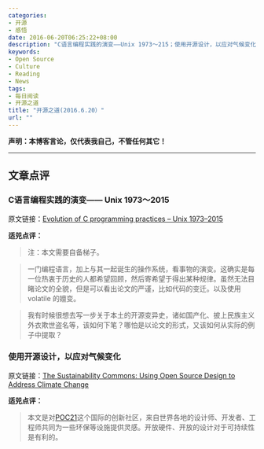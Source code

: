 ```yaml
---
categories:
- 开源
- 感悟
date: 2016-06-20T06:25:22+08:00
description: "C语言编程实践的演变——Unix 1973～215；使用开源设计，以应对气候变化"
keywords:
- Open Source
- Culture
- Reading
- News
tags:
- 每日阅读
- 开源之道
title: "开源之道(2016.6.20）"
url: ""
---
```


**声明：本博客言论，仅代表我自己，不管任何其它！**

---

## 文章点评

### C语言编程实践的演变—— Unix 1973～2015

原文链接：[Evolution of C programming practices – Unix 1973–2015
](http://kristerw.blogspot.com/2016/06/evolution-of-c-programming-practices.html)

**适兕点评：**

> 注：本文需要自备梯子。

> 一门编程语言，加上与其一起诞生的操作系统，看事物的演变。这确实是每一位热衷于历史的人都希望回顾，然后寄希望于得出某种规律。虽然无法目睹论文的全貌，但是可以看出论文的严谨，比如代码的变迁。以及使用 volatile 的嬗变。

> 我有时候很想去写一步关于本土的开源变异史，诸如国产化、披上民族主义外衣欺世盗名等，该如何下笔？哪怕是以论文的形式，又该如何从实际的例子中提取？

### 使用开源设计，以应对气候变化

原文链接：[The Sustainability Commons: Using Open Source Design to Address Climate Change](http://www.shareable.net/blog/the-sustainability-commons-using-open-source-design-to-address-climate-change)

**适兕点评：**

> 本文是对[POC21](http://www.poc21.cc/)这个国际的创新社区，来自世界各地的设计师、开发者、工程师共同为一些环保等设施提供灵感。开放硬件、开放的设计对于可持续性是有利的。
